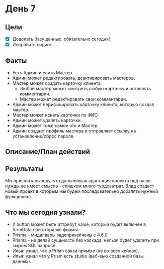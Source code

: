 # День 7

## Цели

-   [x] Доделать базу данных, обязательно сегодня!
-   [x] Исправить сидинг.

## Факты

-   Есть Админ и есить Мастер.
-   Админ может редактировать, деактивировать мастеров.
-   Мастер может создать карточку клиента.
    -   Любой мастер может смотреть любую карточку и оставлять комментарии.
    -   Мастер может редактировать свои комментарии.
-   Админ может верифицировать карточку клиента, которую создал мастер.
-   Мастер может искать карточки по ФИО.
-   Админ может удалять карточки.
-   Админ может тоже самое что и Мастер.
-   Админ создает профиль мастера и отправляет ссылку на установление/сброс пароля.

## Описание/План действий

## Результаты

Мы пришли к выводу, что дальнейшая адаптация проекта под наши нужды не имеет смысла - слишком много турдозатрат.
Влад создаст новый проект в которым мы будем последовательно добалять нужный функционал.

## Что мы сегодня узнали?

-   У button может быть аттрибут value, который будет включен в formData при отправке формы.
-   Prisma - мидалвары задеприкейчены с 4.6.0.
-   Prisma - не делай сущьности без каскада, нельзя будет удалить при сыром SQL запросе.
-   Илья: узнал, что в Prism связи прямые (не во всех кейсах).
-   Илья: узнал что у Prism есть studio (веб-вью созданной базы данных).

